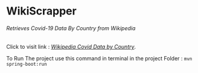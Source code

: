 # WikiScrapper
######  Retrieves Covid-19 Data By Country from Wikipedia

Click to visit link :
[*Wikipedia Covid Data by Country*](https://en.wikipedia.org/wiki/COVID-19_pandemic_by_country_and_territory).

To Run The project use this command in terminal in the project Folder : `mvn spring-boot:run` 
